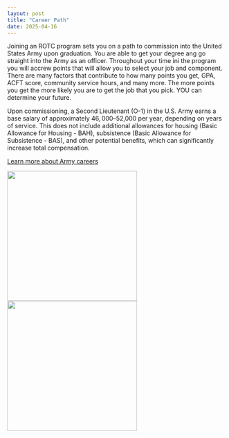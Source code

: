 ```yaml
---
layout: post
title: "Career Path"
date: 2025-04-16
---
```

Joining an ROTC program sets you on a path to commission into the United States Army upon graduation. 
You are able to get your degree ang go straight into the Army as an officer.
Throughout your time ini the program you will accrew points that will allow you to select your job and component.
There are many factors that contribute to how many points you get, GPA, ACFT score, community service hours, and many more.
The more points you get the more likely you are to get the job that you pick.
YOU can determine your future.

Upon commissioning, a Second Lieutenant (O-1) in the U.S. Army earns a base salary of approximately $46,000–$52,000 per year,
depending on years of service. This does not include additional allowances for housing (Basic Allowance for Housing - BAH),
subsistence (Basic Allowance for Subsistence - BAS), and other potential benefits, which can significantly increase total compensation.

[Learn more about Army careers](https://www.googleadservices.com/pagead/aclk?sa=L&ai=DChcSEwiA9qyor-mMAxUfploFHRoPNeUYABAAGgJ2dQ&co=1&ase=2&gclid=Cj0KCQjw2ZfABhDBARIsAHFTxGwLq8SlUw_x-5mH9RKRk53V8RlsQk2E0Nw4fXoSrtM1zdcxfkkZ4_kaArQ7EALw_wcB&ohost=www.google.com&cid=CAESV-D2dH03U9ycjTwknS5VoJ6TFc5_7LTnKO7o-h3ZAegdFf5l8Fs2p9SNl2ElYg5m1ZhwPewFETS0xTO_zmddNMRqg1lFKNkmbg9Rep-po85Sea68BkVqZQ&sig=AOD64_3G4FrAqwInIiudn93hFG2Z1k1Ilg&q&nis=4&adurl&ved=2ahUKEwiEnKeor-mMAxUgSjABHRcrH-UQ0Qx6BAgREAE)

<img src="https://github.com/user-attachments/assets/a5754451-3cf9-4b23-9c7b-515aaae6b4a2" width="300" alt="">

<img src="https://github.com/user-attachments/assets/1bb860b1-61db-4885-8bf8-e23d1704c677" width="300" alt="">
